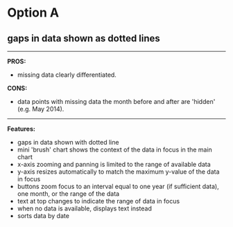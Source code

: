 
# Option A
## gaps in data shown as dotted lines

---

**PROS:**
- missing data clearly differentiated.

**CONS:**
- data points with missing data the month before and after are 'hidden' (e.g. May 2014).

---

**Features:**
- gaps in data shown with dotted line
- mini 'brush' chart shows the context of the data in focus in the main chart
- x-axis zooming and panning is limited to the range of available data
- y-axis resizes automatically to match the maximum y-value of the data in focus
- buttons zoom focus to an interval equal to one year (if sufficient data), one month, or the range of the data
- text at top changes to indicate the range of data in focus
- when no data is available, displays text instead
- sorts data by date
